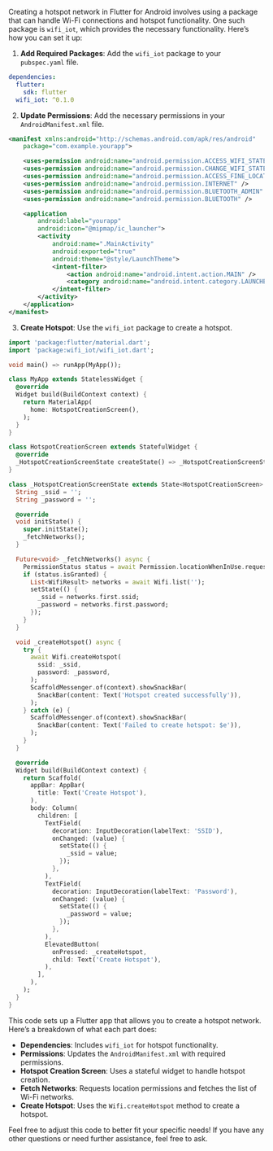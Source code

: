 Creating a hotspot network in Flutter for Android involves using a package that can handle Wi-Fi connections and hotspot functionality. One such package is `wifi_iot`, which provides the necessary functionality. Here’s how you can set it up:

1. **Add Required Packages**: Add the `wifi_iot` package to your `pubspec.yaml` file.

```yaml
dependencies:
  flutter:
    sdk: flutter
  wifi_iot: ^0.1.0
```

2. **Update Permissions**: Add the necessary permissions in your `AndroidManifest.xml` file.

```xml
<manifest xmlns:android="http://schemas.android.com/apk/res/android"
    package="com.example.yourapp">

    <uses-permission android:name="android.permission.ACCESS_WIFI_STATE" />
    <uses-permission android:name="android.permission.CHANGE_WIFI_STATE" />
    <uses-permission android:name="android.permission.ACCESS_FINE_LOCATION" />
    <uses-permission android:name="android.permission.INTERNET" />
    <uses-permission android:name="android.permission.BLUETOOTH_ADMIN" />
    <uses-permission android:name="android.permission.BLUETOOTH" />

    <application
        android:label="yourapp"
        android:icon="@mipmap/ic_launcher">
        <activity
            android:name=".MainActivity"
            android:exported="true"
            android:theme="@style/LaunchTheme">
            <intent-filter>
                <action android:name="android.intent.action.MAIN" />
                <category android:name="android.intent.category.LAUNCHER" />
            </intent-filter>
        </activity>
    </application>
</manifest>
```

3. **Create Hotspot**: Use the `wifi_iot` package to create a hotspot.

```dart
import 'package:flutter/material.dart';
import 'package:wifi_iot/wifi_iot.dart';

void main() => runApp(MyApp());

class MyApp extends StatelessWidget {
  @override
  Widget build(BuildContext context) {
    return MaterialApp(
      home: HotspotCreationScreen(),
    );
  }
}

class HotspotCreationScreen extends StatefulWidget {
  @override
  _HotspotCreationScreenState createState() => _HotspotCreationScreenState();
}

class _HotspotCreationScreenState extends State<HotspotCreationScreen> {
  String _ssid = '';
  String _password = '';

  @override
  void initState() {
    super.initState();
    _fetchNetworks();
  }

  Future<void> _fetchNetworks() async {
    PermissionStatus status = await Permission.locationWhenInUse.request();
    if (status.isGranted) {
      List<WifiResult> networks = await Wifi.list('');
      setState(() {
        _ssid = networks.first.ssid;
        _password = networks.first.password;
      });
    }
  }

  void _createHotspot() async {
    try {
      await Wifi.createHotspot(
        ssid: _ssid,
        password: _password,
      );
      ScaffoldMessenger.of(context).showSnackBar(
        SnackBar(content: Text('Hotspot created successfully')),
      );
    } catch (e) {
      ScaffoldMessenger.of(context).showSnackBar(
        SnackBar(content: Text('Failed to create hotspot: $e')),
      );
    }
  }

  @override
  Widget build(BuildContext context) {
    return Scaffold(
      appBar: AppBar(
        title: Text('Create Hotspot'),
      ),
      body: Column(
        children: [
          TextField(
            decoration: InputDecoration(labelText: 'SSID'),
            onChanged: (value) {
              setState(() {
                _ssid = value;
              });
            },
          ),
          TextField(
            decoration: InputDecoration(labelText: 'Password'),
            onChanged: (value) {
              setState(() {
                _password = value;
              });
            },
          ),
          ElevatedButton(
            onPressed: _createHotspot,
            child: Text('Create Hotspot'),
          ),
        ],
      ),
    );
  }
}
```

This code sets up a Flutter app that allows you to create a hotspot network. Here’s a breakdown of what each part does:

- **Dependencies**: Includes `wifi_iot` for hotspot functionality.
- **Permissions**: Updates the `AndroidManifest.xml` with required permissions.
- **Hotspot Creation Screen**: Uses a stateful widget to handle hotspot creation.
- **Fetch Networks**: Requests location permissions and fetches the list of Wi-Fi networks.
- **Create Hotspot**: Uses the `Wifi.createHotspot` method to create a hotspot.

Feel free to adjust this code to better fit your specific needs! If you have any other questions or need further assistance, feel free to ask.
